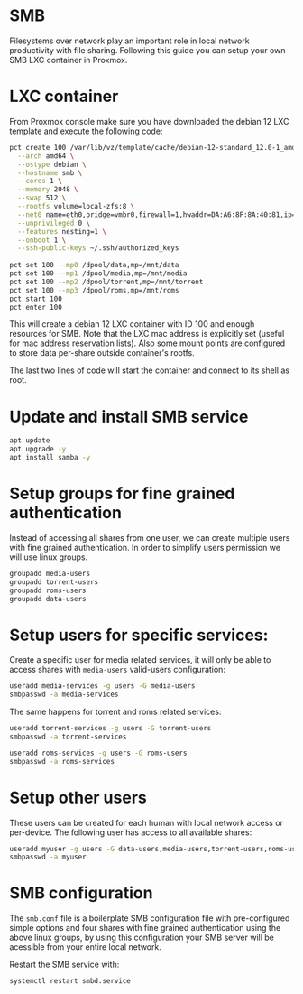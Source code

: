 # SMB

Filesystems over network play an important role in local network productivity with file sharing. Following this guide you can setup your own SMB LXC container in Proxmox.

# LXC container

From Proxmox console make sure you have downloaded the debian 12 LXC template and execute the following code:

```bash
pct create 100 /var/lib/vz/template/cache/debian-12-standard_12.0-1_amd64.tar.zst \
  --arch amd64 \
  --ostype debian \
  --hostname smb \
  --cores 1 \
  --memory 2048 \
  --swap 512 \
  --rootfs volume=local-zfs:8 \
  --net0 name=eth0,bridge=vmbr0,firewall=1,hwaddr=DA:A6:8F:8A:40:81,ip=dhcp,type=veth \
  --unprivileged 0 \
  --features nesting=1 \
  --onboot 1 \
  --ssh-public-keys ~/.ssh/authorized_keys
  
pct set 100 --mp0 /dpool/data,mp=/mnt/data
pct set 100 --mp1 /dpool/media,mp=/mnt/media
pct set 100 --mp2 /dpool/torrent,mp=/mnt/torrent
pct set 100 --mp3 /dpool/roms,mp=/mnt/roms
pct start 100
pct enter 100
```

This will create a debian 12 LXC container with ID 100 and enough resources for SMB. Note that the LXC mac address is explicitly set (useful for mac address reservation lists). Also some mount points are configured to store data per-share outside container's rootfs.

The last two lines of code will start the container and connect to its shell as root.

# Update and install SMB service

```bash
apt update
apt upgrade -y
apt install samba -y
```

# Setup groups for fine grained authentication

Instead of accessing all shares from one user, we can create multiple users with fine grained authentication. In order to simplify users permission we will use linux groups.

```bash
groupadd media-users
groupadd torrent-users
groupadd roms-users
groupadd data-users
```

# Setup users for specific services:

Create a specific user for media related services, it will only be able to access shares with `media-users` valid-users configuration:

```bash
useradd media-services -g users -G media-users
smbpasswd -a media-services
```

The same happens for torrent and roms related services:

```bash
useradd torrent-services -g users -G torrent-users
smbpasswd -a torrent-services
```

```bash
useradd roms-services -g users -G roms-users
smbpasswd -a roms-services
```

# Setup other users

These users can be created for each human with local network access or per-device. The following user has access to all available shares:

```bash
useradd myuser -g users -G data-users,media-users,torrent-users,roms-users
smbpasswd -a myuser
```

# SMB configuration

The `smb.conf` file is a boilerplate SMB configuration file with pre-configured simple options and four shares with fine grained authentication using the above linux groups, by using this configuration your SMB server will be acessible from your entire local network.

Restart the SMB service with:

```bash
systemctl restart smbd.service
```
